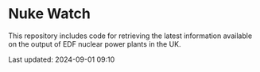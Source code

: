 # Nuke Watch

This repository includes code for retrieving the latest information available on the output of EDF nuclear power plants in the UK.

Last updated: 2024-09-01 09:10